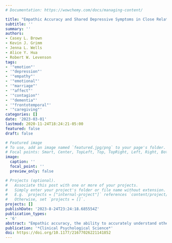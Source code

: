 ```yaml
---
# Documentation: https://wowchemy.com/docs/managing-content/

title: "Empathic Accuracy and Shared Depressive Symptoms in Close Relationships"
subtitle: ''
summary: ''
authors:
- Casey L. Brown
- Kevin J. Grimm
- Jenna L. Wells
- Alice Y. Hua
- Robert W. Levenson
tags: 
- '"emotion"'
- '"depression"'
- '"empathy"'
- '"emotional"'
- '"marriage"'
- '"affect"'
- '"contagion"'
- '"dementia"'
- '"frontotemporal"'
- '"caregiving"'
categories: []
date: '2023-03-01'
lastmod: 2020-11-24T18:24:21-05:00
featured: false
draft: false

# Featured image
# To use, add an image named `featured.jpg/png` to your page's folder.
# Focal points: Smart, Center, TopLeft, Top, TopRight, Left, Right, BottomLeft, Bottom, BottomRight.
image:
  caption: ''
  focal_point: ''
  preview_only: false

# Projects (optional).
#   Associate this post with one or more of your projects.
#   Simply enter your project's folder or file name without extension.
#   E.g. `projects = ["internal-project"]` references `content/project/deep-learning/index.md`.
#   Otherwise, set `projects = []`.
projects: []
publishDate: '2023-8-24T23:24:18.685554Z'
publication_types:
- '6'
abstract: "Empathic accuracy, the ability to accurately understand other people’s emotions, is typically viewed as beneficial for mental health. However, empathic accuracy may be problematic when a close relational partner is depressed because it promotes shared depression. Across two studies, we measured empathic accuracy using laboratory tasks that capture the ability to rate other people’s emotional valence accurately over time: first in a sample of 156 neurotypical married couples (Study 1; total N = 312), and then in a sample of 102 informal caregivers of individuals with dementia (Study 2). Across both studies, the association between empathic accuracy and depressive symptoms varied as a function of a partner’s level of depressive symptoms. Greater empathic accuracy was associated with (a) fewer depressive symptoms when a partner lacked depressive symptoms, but (b) more depressive symptoms when a partner had high levels of depressive symptoms. The ability to accurately detect changes in other people’s emotional valence may underpin shared depressive symptoms in dyads."
publication: '*Clinical Psychological Science*'
doi: https://doi.org/10.1177/21677026221141852
---
```

